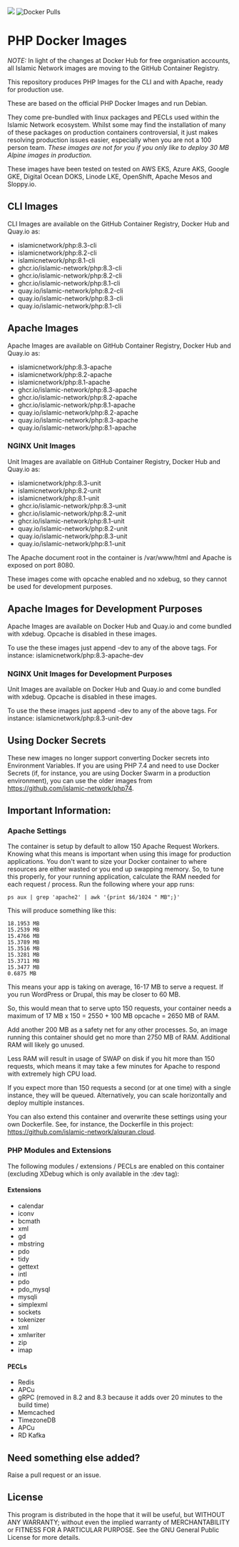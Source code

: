 [![](https://img.shields.io/github/license/islamic-network/php.svg)](https://github.com/islamic-network/php/blob/master/LICENSE.txt)
![Docker Pulls](https://img.shields.io/docker/pulls/islamicnetwork/php)
  
# PHP Docker Images 

*NOTE:* In light of the changes at Docker Hub for free organisation accounts, all Islamic Network images are moving to the GitHub Container Registry.

This repository produces PHP Images for the CLI and with Apache, ready for production use.

These are based on the official PHP Docker Images and run Debian.

They come pre-bundled with linux packages and PECLs used within the Islamic Network ecosystem. Whilst some may find the installation of many of these
packages on production containers controversial, it just makes resolving production issues easier, especially when you are not a 100 person team.
*These images are not for you if you only like to deploy 30 MB Alpine images in production.*

These images have been tested on tested on AWS EKS, Azure AKS, Google GKE, Digital Ocean DOKS, Linode LKE, OpenShift, Apache Mesos and Sloppy.io.

## CLI Images
CLI Images are available on the GitHub Container Registry, Docker Hub and Quay.io as:

* islamicnetwork/php:8.3-cli
* islamicnetwork/php:8.2-cli
* islamicnetwork/php:8.1-cli
* ghcr.io/islamic-network/php:8.3-cli
* ghcr.io/islamic-network/php:8.2-cli
* ghcr.io/islamic-network/php:8.1-cli
* quay.io/islamic-network/php:8.2-cli
* quay.io/islamic-network/php:8.3-cli
* quay.io/islamic-network/php:8.1-cli


## Apache Images
Apache Images are available on GitHub Container Registry, Docker Hub and Quay.io as:

* islamicnetwork/php:8.3-apache
* islamicnetwork/php:8.2-apache
* islamicnetwork/php:8.1-apache
* ghcr.io/islamic-network/php:8.3-apache
* ghcr.io/islamic-network/php:8.2-apache
* ghcr.io/islamic-network/php:8.1-apache
* quay.io/islamic-network/php:8.2-apache
* quay.io/islamic-network/php:8.3-apache
* quay.io/islamic-network/php:8.1-apache

### NGINX Unit Images
Unit Images are available on GitHub Container Registry, Docker Hub and Quay.io as:
* islamicnetwork/php:8.3-unit
* islamicnetwork/php:8.2-unit
* islamicnetwork/php:8.1-unit
* ghcr.io/islamic-network/php:8.3-unit
* ghcr.io/islamic-network/php:8.2-unit
* ghcr.io/islamic-network/php:8.1-unit
* quay.io/islamic-network/php:8.2-unit
* quay.io/islamic-network/php:8.3-unit
* quay.io/islamic-network/php:8.1-unit

The Apache document root in the container is /var/www/html and Apache is exposed on port 8080.

These images come with opcache enabled and no xdebug, so they cannot be used for development purposes.

## Apache Images for Development Purposes
Apache Images are available on Docker Hub and Quay.io and come bundled with xdebug. Opcache is disabled in these images.

To use the these images just append -dev to any of the above tags. For instance: islamicnetwork/php:8.3-apache-dev

### NGINX Unit Images for Development Purposes
Unit Images are available on Docker Hub and Quay.io and come bundled with xdebug. Opcache is disabled in these images.

To use the these images just append -dev to any of the above tags. For instance: islamicnetwork/php:8.3-unit-dev

## Using Docker Secrets
These new images no longer support converting Docker secrets into Environment Variables. If you are using PHP 7.4 and need to use Docker Secrets (if,
for instance, you are using Docker Swarm in a production environment), you can use the older images from https://github.com/islamic-network/php74.

## Important Information:

### Apache Settings

The container is setup by default to allow 150 Apache Request Workers. Knowing what this means is important when using this image for production applications.
You don't want to size your Docker container to where resources are either wasted or you end up swapping memory.
So, to tune this properly, for your running application, calculate the RAM needed for each request / process. Run the following where your app runs:
```
ps aux | grep 'apache2' | awk '{print $6/1024 " MB";}'
```

This will produce something like this:
```
18.1953 MB
15.2539 MB
15.4766 MB
15.3789 MB
15.3516 MB
15.3281 MB
15.3711 MB
15.3477 MB
0.6875 MB
```

This means your app is taking on average, 16-17 MB to serve a request. If you run WordPress or Drupal, this may be closer to 60 MB.

So, this would mean that to serve upto 150 requests, your container needs a maximum of 17 MB x 150 = 2550 + 100 MB opcache = 2650 MB of RAM.

Add another 200 MB as a safety net for any other processes. So, an image running this container should get no more than 2750 MB of RAM. Additional RAM will likely go unused.

Less RAM will result in usage of SWAP on disk if you hit more than 150 requests, which means it may take a few minutes for Apache to respond with extremely high CPU load.

If you expect more than 150 requests a second (or at one time) with a single instance, they will be queued. Alternatively, you can scale horizontally and deploy multiple instances.

You can also extend this container and overwrite these settings using your own Dockerfile. See, for instance, the Dockerfile in this project: https://github.com/islamic-network/alquran.cloud.

### PHP Modules and Extensions
 
The following modules / extensions / PECLs are enabled on this container (excluding XDebug which is only available in the :dev tag):

#### Extensions
* calendar
* iconv 
* bcmath 
* xml 
* gd 
* mbstring 
* pdo 
* tidy 
* gettext 
* intl 
* pdo 
* pdo_mysql 
* mysqli 
* simplexml 
* sockets
* tokenizer 
* xml 
* xmlwriter 
* zip
* imap

#### PECLs
* Redis
* APCu
* gRPC (removed in 8.2 and 8.3 because it adds over 20 minutes to the build time)
* Memcached
* TimezoneDB
* APCu
* RD Kafka 

## Need something else added?

Raise a pull request or an issue. 

## License
This program is distributed in the hope that it will be useful, but WITHOUT ANY WARRANTY; without even the implied warranty of
MERCHANTABILITY or FITNESS FOR A PARTICULAR PURPOSE. See the GNU General Public License for more details.
```
 

